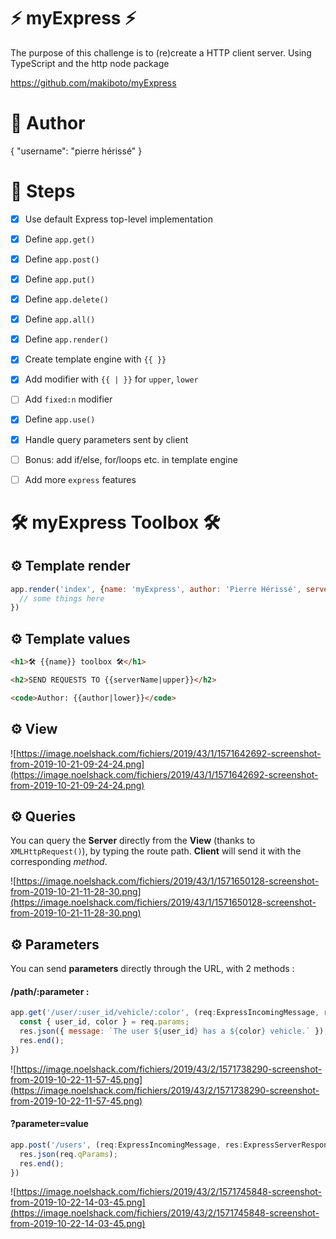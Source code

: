 # ⚡️ myExpress ⚡️
The purpose of this challenge is to (re)create a HTTP client server. Using TypeScript and the http node package

https://github.com/makiboto/myExpress


# 🔋 Author
{
  "username": "pierre hérissé"
}

# 🔧 Steps 

  - [X] Use default Express top-level implementation 
  - [X] Define `app.get()`
  - [X] Define `app.post()`
  - [X] Define `app.put()`
  - [X] Define `app.delete()`
  - [X] Define `app.all()`
  - [X] Define `app.render()`
  - [X] Create template engine with `{{ }}`
  - [X] Add modifier with `{{ | }}` for `upper`, `lower`
  - [ ] Add `fixed:n` modifier
  - [X] Define `app.use()`
  - [X] Handle query parameters sent by client
  - [ ] Bonus: add if/else, for/loops etc. in template engine
  - [ ] Add more `express` features
    

#  🛠 myExpress Toolbox 🛠

## ⚙️ Template render

```js
app.render('index', {name: 'myExpress', author: 'Pierre Hérissé', serverName: 'myExpress'}, (err, html) => {
  // some things here
})  
```

## ⚙️ Template values
```html
<h1>🛠 {{name}} toolbox 🛠</h1>
```

```html
<h2>SEND REQUESTS TO {{serverName|upper}}</h2>
```

```html
<code>Author: {{author|lower}}</code>
```

## ⚙️ View

![https://image.noelshack.com/fichiers/2019/43/1/1571642692-screenshot-from-2019-10-21-09-24-24.png](https://image.noelshack.com/fichiers/2019/43/1/1571642692-screenshot-from-2019-10-21-09-24-24.png)


## ⚙️ Queries

You can query the **Server** directly from the **View** (thanks to `XMLHttpRequest()`), by typing the route path. **Client** will send it with the corresponding *method*.

![https://image.noelshack.com/fichiers/2019/43/1/1571650128-screenshot-from-2019-10-21-11-28-30.png](https://image.noelshack.com/fichiers/2019/43/1/1571650128-screenshot-from-2019-10-21-11-28-30.png)


## ⚙️ Parameters

You can send **parameters** directly through the URL, with 2 methods :

#### /path/:parameter :

```js
app.get('/user/:user_id/vehicle/:color', (req:ExpressIncomingMessage, res:ExpressServerResponse) => {
  const { user_id, color } = req.params;
  res.json({ message: `The user ${user_id} has a ${color} vehicle.` });
  res.end();
})
```

![https://image.noelshack.com/fichiers/2019/43/2/1571738290-screenshot-from-2019-10-22-11-57-45.png](https://image.noelshack.com/fichiers/2019/43/2/1571738290-screenshot-from-2019-10-22-11-57-45.png)

#### ?parameter=value

```js
app.post('/users', (req:ExpressIncomingMessage, res:ExpressServerResponse) => {
  res.json(req.qParams);
  res.end();
})
```

![https://image.noelshack.com/fichiers/2019/43/2/1571745848-screenshot-from-2019-10-22-14-03-45.png](https://image.noelshack.com/fichiers/2019/43/2/1571745848-screenshot-from-2019-10-22-14-03-45.png)


